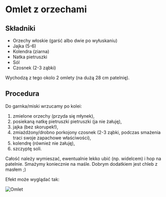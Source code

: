 # Omlet z orzechami

## Składniki

* Orzechy włoskie (garść albo dwie po wyłuskaniu)
* Jajka (5-6)
* Kolendra (ziarna)
* Natka pietruszki
* Sól
* Czosnek (2-3 ząbki)

Wychodzą z tego okolo 2 omlety (na dużą 28 cm patelnię).

## Procedura

Do garnka/miski wrzucamy po kolei:

1. zmielone orzechy (przyda się młynek),
2. posiekaną natkę pietruszki pietruszki (ja nie żałuję),
3. jajka (bez skorupek!),
4. zmiażdżony/drobno porkojony czosnek (2-3 ząbki, podczas smażenia traci swoje zapachowe właściwości),
5. kolendrę (również nie żałuję),
6. szczyptę soli.

Całość należy wymieszać, ewentualnie lekko ubić (np. widelcem) i hop na patelnie. Smażymy koniecznie na maśle. Dobrym dodatkiem jest chleb z masłem ;)

Efekt może wyglądać tak:

![Omlet](https://dl.dropboxusercontent.com/u/81819/omlet.jpg)